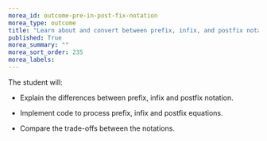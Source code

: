 ```yaml
---
morea_id: outcome-pre-in-post-fix-notation
morea_type: outcome
title: "Learn about and convert between prefix, infix, and postfix notation"
published: True
morea_summary: ""
morea_sort_order: 235
morea_labels: 
---
```


The student will:

* Explain the differences between prefix, infix and postfix notation.

* Implement code to process prefix, infix and postfix equations.

* Compare the trade-offs between the notations.

